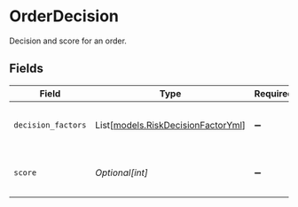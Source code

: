 # OrderDecision

Decision and score for an order.


## Fields

| Field                                                                    | Type                                                                     | Required                                                                 | Description                                                              | Example                                                                  |
| ------------------------------------------------------------------------ | ------------------------------------------------------------------------ | ------------------------------------------------------------------------ | ------------------------------------------------------------------------ | ------------------------------------------------------------------------ |
| `decision_factors`                                                       | List[[models.RiskDecisionFactorYml](../models/riskdecisionfactoryml.md)] | :heavy_minus_sign:                                                       | The top 5 factors of the fraud decision.                                 |                                                                          |
| `score`                                                                  | *Optional[int]*                                                          | :heavy_minus_sign:                                                       | The total fraud risk score of the order.                                 | 680                                                                      |